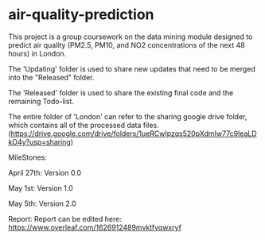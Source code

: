 # air-quality-prediction

This project is a group coursework on the data mining module designed to predict air quality (PM2.5, PM10, and NO2 concentrations of the next 48 hours) in London.

The 'Updating' folder is used to share new updates that need to be merged into the "Released" folder.

The 'Released' folder is used to share the existing final code and the remaining Todo-list.

The entire folder of 'London' can refer to the sharing google drive folder, which contains all of the processed data files. (https://drive.google.com/drive/folders/1ueRCwIpzqs520pXdmIw77c9leaLDkO4y?usp=sharing)

MileStones:

April 27th: Version 0.0

May 1st: Version 1.0

May 5th: Version 2.0

Report:
Report can be edited here: https://www.overleaf.com/1626912489mvktfvqwxryf
